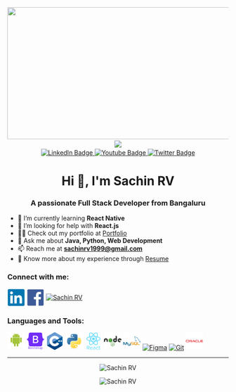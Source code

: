 <div align="center">
  <img src="https://media.giphy.com/media/dWesBcTLavkZuG35MI/giphy.gif" width="600" height="300"/>
</div>

<div id="header" align="center">
  <img src="https://media.giphy.com/media/M9gbBd9nbDrOTu1Mqx/giphy.gif" width="100"/>
</div>

<div id="badges" align="center">
  <a href="your-linkedin-URL">
    <img src="https://img.shields.io/badge/LinkedIn-blue?style=for-the-badge&logo=linkedin&logoColor=white" alt="LinkedIn Badge"/>
  </a>
  <a href="your-youtube-URL">
    <img src="https://img.shields.io/badge/YouTube-red?style=for-the-badge&logo=youtube&logoColor=white" alt="Youtube Badge"/>
  </a>
  <a href="your-twitter-URL">
    <img src="https://img.shields.io/badge/Twitter-blue?style=for-the-badge&logo=twitter&logoColor=white" alt="Twitter Badge"/>
  </a>
</div>

<h1 align="center">Hi 👋, I'm Sachin RV</h1>
<h3 align="center">A passionate Full Stack Developer from Bangaluru</h3>


- 🌱 I’m currently learning **React Native**
- 🤝 I’m looking for help with **React.js**
- 👨‍💻 Check out my portfolio at [Portfolio](https://sachinrv-portfolio.netlify.app/)
- 💬 Ask me about **Java, Python, Web Development**
- 📫 Reach me at **sachinrv1999@gmail.com**
- 📄 Know more about my experience through [Resume](https://drive.google.com/file/d/15A6cX_Jh7tGHWqV2VYbBg_shhwQrf8AX/view?usp=sharing)


<h3 align="left">Connect with me:</h3>
<p align="left">
<a href="https://www.linkedin.com/in/sachrv" target="_blank"><img align="center" src="https://raw.githubusercontent.com/devicons/devicon/master/icons/linkedin/linkedin-original.svg" alt="Sachin RV" height="40" width="40" /></a>
<a href="https://www.facebook.com/sachin.rv.792" target="_blank"><img align="center" src="https://raw.githubusercontent.com/devicons/devicon/master/icons/facebook/facebook-original.svg" alt="Sachin RV" height="40" width="40" /></a>
<a href="https://www.instagram.com/iamsachinrv" target="_blank"><img align="center" src="https://raw.githubusercontent.com/devicons/devicon/master/icons/instagram/instagram-original.svg" alt="Sachin RV" height="40" width="40" /></a>
</p>

<h3 align="left">Languages and Tools:</h3>
<p align="left">
  <a href="https://developer.android.com" target="_blank"><img src="https://raw.githubusercontent.com/devicons/devicon/master/icons/android/android-original-wordmark.svg" alt="Android" width="40" height="40"/></a>
  <a href="https://getbootstrap.com" target="_blank"><img src="https://raw.githubusercontent.com/devicons/devicon/master/icons/bootstrap/bootstrap-plain-wordmark.svg" alt="Bootstrap" width="40" height="40"/></a>
  <a href="https://www.w3schools.com/cpp/" target="_blank"><img src="https://raw.githubusercontent.com/devicons/devicon/master/icons/cplusplus/cplusplus-original.svg" alt="C++" width="40" height="40"/></a>
  <a href="https://www.python.org" target="_blank"><img src="https://raw.githubusercontent.com/devicons/devicon/master/icons/python/python-original.svg" alt="Python" width="40" height="40"/></a>
  <a href="https://reactjs.org/" target="_blank"><img src="https://raw.githubusercontent.com/devicons/devicon/master/icons/react/react-original-wordmark.svg" alt="React" width="40" height="40"/></a>
  <a href="https://nodejs.org" target="_blank"><img src="https://raw.githubusercontent.com/devicons/devicon/master/icons/nodejs/nodejs-original-wordmark.svg" alt="Node.js" width="40" height="40"/></a>
  <a href="https://www.mysql.com/" target="_blank"><img src="https://raw.githubusercontent.com/devicons/devicon/master/icons/mysql/mysql-original-wordmark.svg" alt="MySQL" width="40" height="40"/></a>
  <a href="https://www.figma.com/" target="_blank"><img src="https://www.vectorlogo.zone/logos/figma/figma-icon.svg" alt="Figma" width="40" height="40"/></a>
  <a href="https://git-scm.com/" target="_blank"><img src="https://www.vectorlogo.zone/logos/git-scm/git-scm-icon.svg" alt="Git" width="40" height="40"/></a>
  <a href="https://www.oracle.com/" target="_blank"><img src="https://raw.githubusercontent.com/devicons/devicon/master/icons/oracle/oracle-original.svg" alt="Oracle" width="40" height="40"/></a>
</p>

---

<p align="center">
  <img src="https://github-readme-stats.vercel.app/api/top-langs?username=sachinrv18&show_icons=true&locale=en&layout=compact" alt="Sachin RV" />
</p>

<p align="center">
  <img src="https://github-readme-streak-stats.herokuapp.com/?user=sachinrv18" alt="Sachin RV" />
</p>
